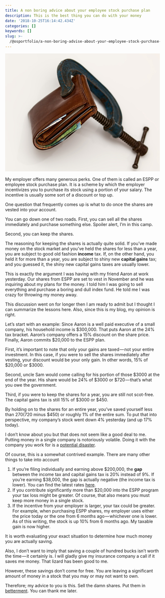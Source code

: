 ```yaml
---
title: A non boring advice about your employee stock purchase plan
description: This is the best thing you can do with your money
date: '2018-10-25T16:14:42.434Z'
categories: []
keywords: []
slug: >-
  /@osportfolio/a-non-boring-advise-about-your-employee-stock-purchase-plan-3aa34f187cfb
---
```


![](img/1__Ito__A4zYXUARrHgk04c9KQ.jpeg)

My employer offers many generous perks. One of them is called an ESPP or employee stock purchase plan. It is a scheme by which the employer incentivizes you to purchase its stock using a portion of your salary. The incentive is usually some sort of a discount or top up.

One question that frequently comes up is what to do once the shares are vested into your account.

You can go down one of two roads. First, you can sell all the shares immediately and purchase something else. Spoiler alert, I’m in this camp.

Second, you can keep the shares.

The reasoning for keeping the shares is actually quite solid. If you’ve made money on the stock market and you’ve held the shares for less than a year, you are subject to good old fashion **income** tax. If, on the other hand, you held it for more than a year, you are subject to shiny new **capital gains** tax; and you guessed it, the shiny new capital gains taxes are usually lower.

This is exactly the argument I was having with my friend Aaron at work yesterday. Our shares from ESPP are set to vest in November and he was inquiring about my plans for the money. I told him I was going to sell everything and purchase a boring and dull index fund. He told me I was crazy for throwing my money away.

This discussion went on for longer then I am ready to admit but I thought I can summarize the lessons here. Also, since this is my blog, my opinion is right.

Let’s start with an example: Since Aaron is a well paid executive of a small company, his household income is $300,000. That puts Aaron at the 24% tax bracket. Aaron’s company offers a 15% discount on the share price. Finally, Aaron commits $20,000 to the ESPP plan.

First, it’s important to note that only your gains are taxed — not your entire investment. In this case, if you were to sell the shares immediately after vesting, your discount would be your only gain. In other words, 15% of $20,000 or $3000.

Second, uncle Sam would come calling for his portion of those $3000 at the end of the year. His share would be 24% of $3000 or $720 — that’s what you owe the government.

Third, if you were to keep the shares for a year, you are still not scot-free. The capital gains tax is still 15% of $3000 or $450.

By holding on to the shares for an entire year, you’ve saved yourself less than $270 ($720 minus $450) or roughly 1% of the entire sum. To put that into perspective, my company’s stock went down 4% yesterday (and up 17% today).

I don’t know about you but that does not seem like a good deal to me. Putting money in a single company is notoriously volatile. Doing it with the company you work for is a [potential disaster](https://www.wsj.com/articles/SB1008712386485424000).

Of course, this is a somewhat contrived example. There are many other things to take into account

1.  If you’re filing individually and earning above $200,000, the **gap** between the income tax and capital gains tax is 20% instead of 9%. If you’re earning $38,000, the gap is actually negative (the income tax is lower). You can find the latest rates [here](https://www.nerdwallet.com/blog/taxes/capital-gains-tax-rates/).
2.  If you contribute significantly more than $20,000 into the ESPP program your tax loss might be greater. Of course, that also means you must keep more money in a single stock.
3.  If the incentive from your employer is larger, your tax could be greater. For example, when purchasing ESPP shares, my employer uses either the price today or the one from 6 months ago — whichever one is lower. As of this writing, the stock is up 10% from 6 months ago. My taxable gain is now higher.

It is worth evaluating your exact situation to determine how much money you are actually saving.

Also, I don’t want to imply that saving a couple of hundred bucks isn’t worth the time — it certainly is. I will gladly give my insurance company a call if it saves me money. That lizard has been good to me.

However, these savings don’t come for free. You are leaving a significant amount of money in a stock that you may or may not want to own.

Therefore; my advice to you is this. Sell the damn shares. Put them in [betterment](https://www.betterment.com/invite/alontager). You can thank me later.